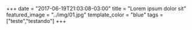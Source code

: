 +++
date = "2017-06-19T21:03:08-03:00"
title = "Lorem ipsum dolor sit"
featured_image = "../img/01.jpg"
template_color = "blue"
tags = ["teste","testando"]
+++

